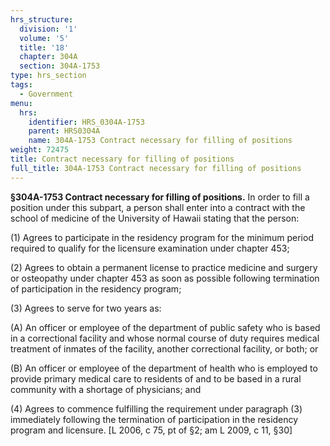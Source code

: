 ```yaml
---
hrs_structure:
  division: '1'
  volume: '5'
  title: '18'
  chapter: 304A
  section: 304A-1753
type: hrs_section
tags:
  - Government
menu:
  hrs:
    identifier: HRS_0304A-1753
    parent: HRS0304A
    name: 304A-1753 Contract necessary for filling of positions
weight: 72475
title: Contract necessary for filling of positions
full_title: 304A-1753 Contract necessary for filling of positions
---
```

**§304A-1753 Contract necessary for filling of positions.** In order to fill a position under this subpart, a person shall enter into a contract with the school of medicine of the University of Hawaii stating that the person:

(1) Agrees to participate in the residency program for the minimum period required to qualify for the licensure examination under chapter 453;

(2) Agrees to obtain a permanent license to practice medicine and surgery or osteopathy under chapter 453 as soon as possible following termination of participation in the residency program;

(3) Agrees to serve for two years as:

(A) An officer or employee of the department of public safety who is based in a correctional facility and whose normal course of duty requires medical treatment of inmates of the facility, another correctional facility, or both; or

(B) An officer or employee of the department of health who is employed to provide primary medical care to residents of and to be based in a rural community with a shortage of physicians; and

(4) Agrees to commence fulfilling the requirement under paragraph (3) immediately following the termination of participation in the residency program and licensure. [L 2006, c 75, pt of §2; am L 2009, c 11, §30]